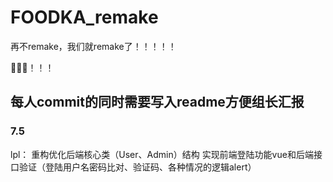 # FOODKA_remake
再不remake，我们就remake了！！！！！

🐛🐛🐛！！！

## 每人commit的同时需要写入readme方便组长汇报

### 7.5
lpl：
 重构优化后端核心类（User、Admin）结构
 实现前端登陆功能vue和后端接口验证（登陆用户名密码比对、验证码、各种情况的逻辑alert）
